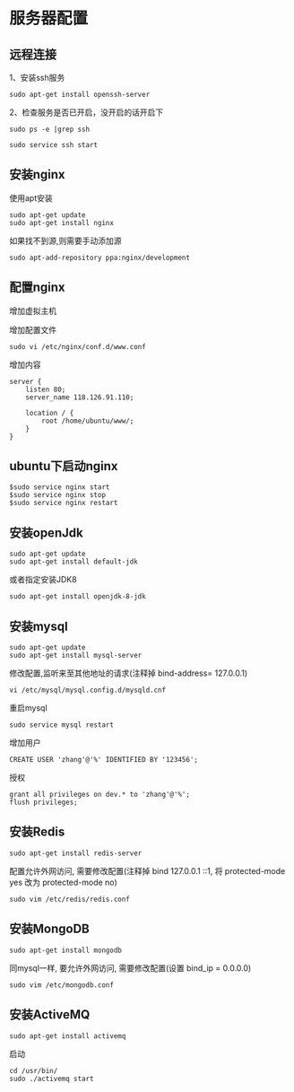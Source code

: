 # 服务器配置

## 远程连接
1、安装ssh服务

    sudo apt-get install openssh-server

2、检查服务是否已开启，没开启的话开启下

    sudo ps -e |grep ssh

    sudo service ssh start

## 安装nginx

使用apt安装

    sudo apt-get update
    sudo apt-get install nginx

如果找不到源,则需要手动添加源

    sudo apt-add-repository ppa:nginx/development

## 配置nginx

增加虚拟主机

增加配置文件

    sudo vi /etc/nginx/conf.d/www.conf

增加内容

    server {
        listen 80;
        server_name 118.126.91.110;

        location / {
            root /home/ubuntu/www/;
        }
    }

## ubuntu下启动nginx

    $sudo service nginx start
    $sudo service nginx stop
    $sudo service nginx restart

## 安装openJdk

    sudo apt-get update
    sudo apt-get install default-jdk

或者指定安装JDK8

    sudo apt-get install openjdk-8-jdk

## 安装mysql

    sudo apt-get update
    sudo apt-get install mysql-server

修改配置,监听来至其他地址的请求(注释掉 bind-address= 127.0.0.1)

    vi /etc/mysql/mysql.config.d/mysqld.cnf

重启mysql

    sudo service mysql restart
	
增加用户

	CREATE USER 'zhang'@'%' IDENTIFIED BY '123456';
	
授权

	grant all privileges on dev.* to 'zhang'@'%';
	flush privileges;

## 安装Redis

    sudo apt-get install redis-server

配置允许外网访问, 需要修改配置(注释掉 bind 127.0.0.1 ::1, 将 protected-mode yes 改为 protected-mode no)

    sudo vim /etc/redis/redis.conf

## 安装MongoDB

    sudo apt-get install mongodb

同mysql一样, 要允许外网访问, 需要修改配置(设置 bind_ip = 0.0.0.0)

    sudo vim /etc/mongodb.conf

## 安装ActiveMQ

    sudo apt-get install activemq

启动

    cd /usr/bin/
    sudo ./activemq start
